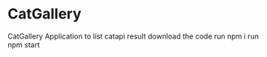 # CatGallery
CatGallery Application to list catapi result
download the code 
run npm i
run npm start
